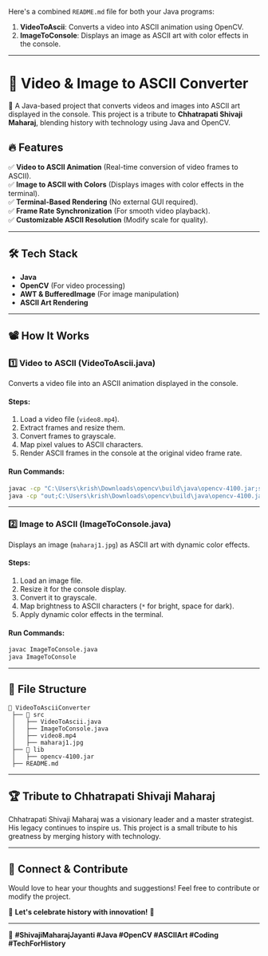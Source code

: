 Here's a combined `README.md` file for both your Java programs:  

1. **VideoToAscii**: Converts a video into ASCII animation using OpenCV.  
2. **ImageToConsole**: Displays an image as ASCII art with color effects in the console.  

---

# 🎨 Video & Image to ASCII Converter  

🚀 A Java-based project that converts videos and images into ASCII art displayed in the console. This project is a tribute to **Chhatrapati Shivaji Maharaj**, blending history with technology using Java and OpenCV.  

## 🔥 Features  

✅ **Video to ASCII Animation** (Real-time conversion of video frames to ASCII).  
✅ **Image to ASCII with Colors** (Displays images with color effects in the terminal).  
✅ **Terminal-Based Rendering** (No external GUI required).  
✅ **Frame Rate Synchronization** (For smooth video playback).  
✅ **Customizable ASCII Resolution** (Modify scale for quality).  

---

## 🛠️ Tech Stack  

- **Java**  
- **OpenCV** (For video processing)  
- **AWT & BufferedImage** (For image manipulation)  
- **ASCII Art Rendering**  

---

## 📽️ How It Works  

### 1️⃣ Video to ASCII (VideoToAscii.java)  

Converts a video file into an ASCII animation displayed in the console.  

#### **Steps:**  
1. Load a video file (`video8.mp4`).  
2. Extract frames and resize them.  
3. Convert frames to grayscale.  
4. Map pixel values to ASCII characters.  
5. Render ASCII frames in the console at the original video frame rate.  

#### **Run Commands:**  
```sh
javac -cp "C:\Users\krish\Downloads\opencv\build\java\opencv-4100.jar;src" -d out VideoToAscii.java 
java -cp "out;C:\Users\krish\Downloads\opencv\build\java\opencv-4100.jar" -Djava.library.path="C:\Users\krish\Downloads\opencv\build\java\x64" VideoToAscii
```

---

### 2️⃣ Image to ASCII (ImageToConsole.java)  

Displays an image (`maharaj1.jpg`) as ASCII art with dynamic color effects.  

#### **Steps:**  
1. Load an image file.  
2. Resize it for the console display.  
3. Convert it to grayscale.  
4. Map brightness to ASCII characters (`*` for bright, space for dark).  
5. Apply dynamic color effects in the terminal.  

#### **Run Commands:**  
```sh
javac ImageToConsole.java  
java ImageToConsole
```

---

## 📂 File Structure  

```
📂 VideoToAsciiConverter
 ├── 📁 src
 │   ├── VideoToAscii.java
 │   ├── ImageToConsole.java
 │   ├── video8.mp4
 │   ├── maharaj1.jpg
 ├── 📁 lib
 │   ├── opencv-4100.jar
 ├── README.md
```

---

## 🏆 Tribute to Chhatrapati Shivaji Maharaj  

Chhatrapati Shivaji Maharaj was a visionary leader and a master strategist. His legacy continues to inspire us. This project is a small tribute to his greatness by merging history with technology.  

---

## 💬 Connect & Contribute  

Would love to hear your thoughts and suggestions! Feel free to contribute or modify the project.  

🚀 **Let's celebrate history with innovation!** 🚀  

---

🔗 **#ShivajiMaharajJayanti #Java #OpenCV #ASCIIArt #Coding #TechForHistory**
